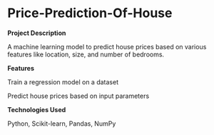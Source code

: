 # Price-Prediction-Of-House

**Project Description**

A machine learning model to predict house prices based on various features like location, size, and number of bedrooms.

**Features**

Train a regression model on a dataset

Predict house prices based on input parameters



**Technologies Used**

Python, Scikit-learn, Pandas, NumPy
